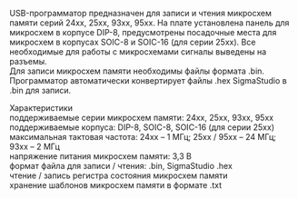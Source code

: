 <p>USB-программатор предназначен для записи и чтения микросхем памяти серий 24хх, 25хх, 93хх, 95хх. На плате установлена панель для микросхем в корпусе DIP-8, предусмотрены посадочные места для микросхем в корпусах SOIC-8 и SOIC-16 (для серии 25хх). Все необходимые для работы с микросхемами сигналы выведены на разъемы.<br>
Для записи микросхем памяти необходимы файлы формата .bin. Программатор автоматически конвертирует файлы .hex SigmaStudio в .bin для записи.</p>
<p>Характеристики<br>
поддерживаемые серии микросхем памяти: 24хх, 25хх, 93хх, 95хх<br>
поддерживаемые корпуса: DIP-8, SOIC-8, SOIC-16 (для серии 25хх)<br>
максимальная тактовая частота: 24хх – 1 МГц; 25хх / 95хх – 24 МГц; 93хх – 2 МГц<br>
напряжение питания микросхем памяти: 3,3 В<br>
формат файла для записи / чтения: .bin, SigmaStudio .hex<br>
чтение / запись регистра состояния микросхем памяти<br>
хранение шаблонов микросхем памяти в формате .txt</p>
